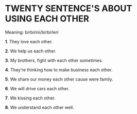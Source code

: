 # TWENTY SENTENCE'S ABOUT USING EACH OTHER

Meaning: birbirini/birbirleri

**1**. They love each other.

**2**. We help us each other.

**3**. My brothers, fight with each other sometimes.

**4**. They're thinking how to make business each other.

**5**. We share our money each other cause were family.

**6**. We will drive cars each other.

**7**. We kissing each other.

**8**. We understand each other well.